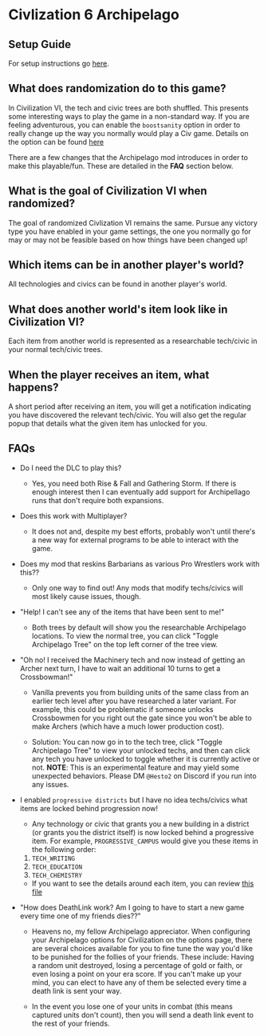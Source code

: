 # Civlization 6 Archipelago

## Setup Guide
For setup instructions go [here](./docs/setup_en.md).

## What does randomization do to this game?

In Civilization VI, the tech and civic trees are both shuffled. This presents some interesting ways to play the game in a non-standard way. If you are feeling adventurous, you can enable the `boostsanity` option in order to really change up the way you normally would play a Civ game. Details on the option can be found [here](./docs/boostsanity.md)

There are a few changes that the Archipelago mod introduces in order to make this playable/fun. These are detailed in the __FAQ__ section below.

## What is the goal of Civilization VI when randomized?
The goal of randomized Civlization VI remains the same. Pursue any victory type you have enabled in your game settings, the one you normally go for may or may not be feasible based on how things have been changed up!

## Which items can be in another player's world?
All technologies and civics can be found in another player's world.

## What does another world's item look like in Civilization VI?
Each item from another world is represented as a researchable tech/civic in your normal tech/civic trees.

## When the player receives an item, what happens?
A short period after receiving an item, you will get a notification indicating you have discovered the relevant tech/civic. You will also get the regular popup that details what the given item has unlocked for you.

## FAQs
- Do I need the DLC to play this?
  - Yes, you need both Rise & Fall and Gathering Storm. If there is enough interest then I can eventually add support for Archipellago runs that don't require both expansions.

- Does this work with Multiplayer?
  - It does not and, despite my best efforts, probably won't until there's a new way for external programs to be able to interact with the game.

- Does my mod that reskins Barbarians as various Pro Wrestlers work with this??
  - Only one way to find out! Any mods that modify techs/civics will most likely cause issues, though.

- "Help! I can't see any of the items that have been sent to me!"
  - Both trees by default will show you the researchable Archipelago locations. To view the normal tree, you can click "Toggle Archipelago Tree" on the top left corner of the tree view.

- "Oh no! I received the Machinery tech and now instead of getting an Archer next turn, I have to wait an additional 10 turns to get a Crossbowman!"
  - Vanilla prevents you from building units of the same class from an earlier tech level after you have researched a later variant. For example, this could be problematic if someone unlocks Crossbowmen for you right out the gate since you won't be able to make Archers (which have a much lower production cost).

  - Solution: You can now go in to the tech tree, click "Toggle Archipelago Tree" to view your unlocked techs, and then can click any tech you have unlocked to toggle whether it is currently active or not. __NOTE__: This is an experimental feature and may yield some unexpected behaviors. Please DM `@Hesto2` on Discord if you run into any issues.

- I enabled `progressive districts` but I have no idea techs/civics what items are locked behind progression now!
  - Any technology or civic that grants you a new building in a district (or grants you the district itself) is now locked behind a progressive item. For example, `PROGRESSIVE_CAMPUS` would give you these items in the following order:
  1. `TECH_WRITING`
  2. `TECH_EDUCATION`
  3. `TECH_CHEMISTRY`
  - If you want to see the details around each item, you can review [this file](./data/progressive_districts.json)

- "How does DeathLink work? Am I going to have to start a new game every time one of my friends dies??"
  - Heavens no, my fellow Archipelago appreciator. When configuring your Archipelago options for Civilization on the options page, there are several choices available for you to fine tune the way you'd like to be punished for the follies of your friends. These include: Having a random unit destroyed, losing a percentage of gold or faith, or even losing a point on your era score. If you can't make up your mind, you can elect to have any of them be selected every time a death link is sent your way.

  - In the event you lose one of your units in combat (this means captured units don't count), then you will send a death link event to the rest of your friends.

